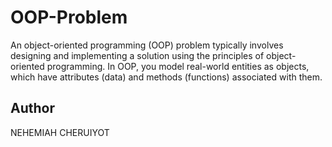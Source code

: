 # OOP-Problem
An object-oriented programming (OOP) problem typically involves designing and implementing a solution using the principles of object-oriented programming. In OOP, you model real-world entities as objects, which have attributes (data) and methods (functions) associated with them.

## Author
NEHEMIAH CHERUIYOT